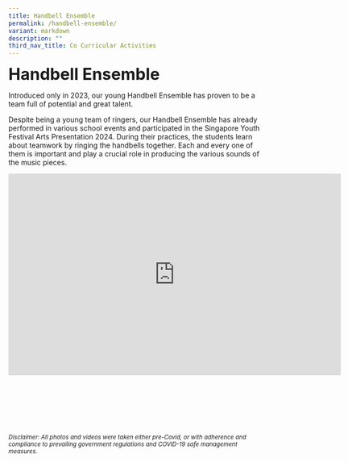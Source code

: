 ```yaml
---
title: Handbell Ensemble
permalink: /handbell-ensemble/
variant: markdown
description: ""
third_nav_title: Co Curricular Activities
---
```

<b><font size="6">Handbell Ensemble</font></b>

Introduced only in 2023, our young Handbell Ensemble has proven to be a team full of potential and great talent. 

Despite being a young team of ringers, our Handbell Ensemble has already performed in various school events and participated in the Singapore Youth Festival Arts Presentation 2024. During their practices, the students learn about teamwork by ringing the handbells together. Each and every one of them is important and play a crucial role in producing the various sounds of the music pieces. 

<center>

<iframe allowfullscreen="true" height="400" width="660" frameborder="0" src="https://docs.google.com/presentation/d/e/2PACX-1vSwo1YHCpYyBdvrqZ5dBbFlHVTz19ndZikoZicZr7uCiaEq7POUWfN-Pebnh8lqQhbUBkFE5LXzMBU7/embed?start=true&amp;loop=true&amp;delayms=3000"></iframe>	
	
</center>

<br><br><br><br><br><br>
<sup>_Disclaimer: All photos and videos were taken either pre-Covid, or with adherence and compliance to prevailing government regulations and COVID-19 safe management measures._</sup>